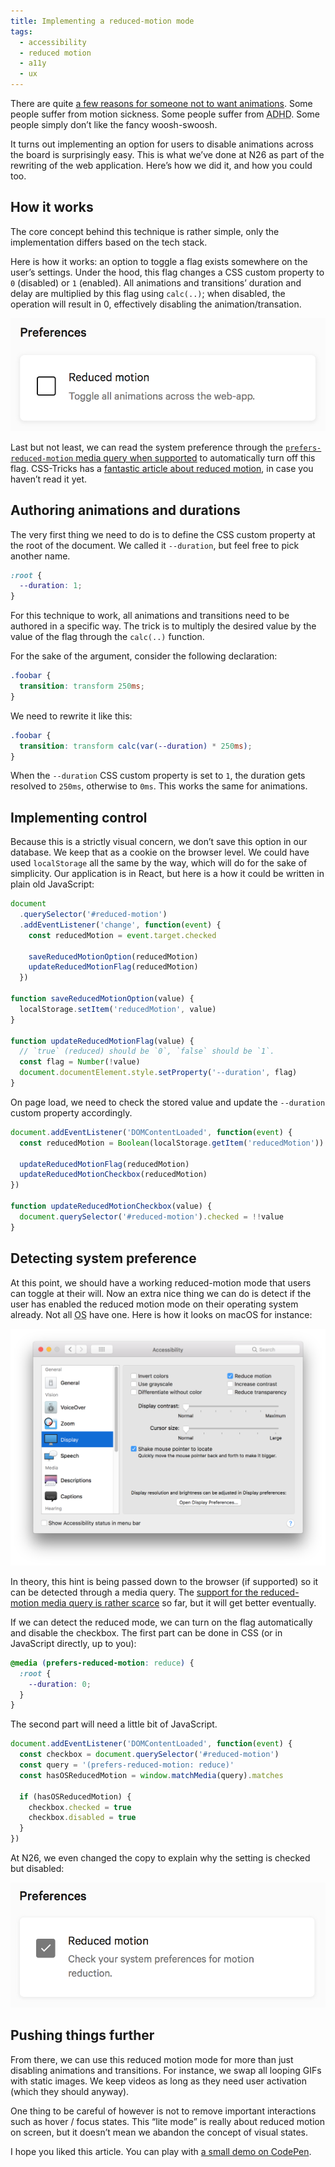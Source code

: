 ```yaml
---
title: Implementing a reduced-motion mode
tags:
  - accessibility
  - reduced motion
  - a11y
  - ux
---
```


There are quite [a few reasons for someone not to want animations](/2017/07/02/accessibility-feedback/). Some people suffer from motion sickness. Some people suffer from <abbr title='Attention Deficit and Hyperactivity Disorder'>ADHD</abbr>. Some people simply don’t like the fancy woosh-swoosh.

It turns out implementing an option for users to disable animations across the board is surprisingly easy. This is what we’ve done at N26 as part of the rewriting of the web application. Here’s how we did it, and how you could too.

## How it works

The core concept behind this technique is rather simple, only the implementation differs based on the tech stack.

Here is how it works: an option to toggle a flag exists somewhere on the user’s settings. Under the hood, this flag changes a CSS custom property to `0` (disabled) or `1` (enabled). All animations and transitions’ duration and delay are multiplied by this flag using `calc(..)`; when disabled, the operation will result in 0, effectively disabling the animation/transation.

![Checkbox to toggle the reduced motion mode](/assets/images/implementing-a-reduced-motion-mode/reduced-motion.png)

Last but not least, we can read the system preference through the [`prefers-reduced-motion` media query when supported](https://caniuse.com/#feat=prefers-reduced-motion) to automatically turn off this flag. CSS-Tricks has a [fantastic article about reduced motion](https://css-tricks.com/introduction-reduced-motion-media-query/), in case you haven’t read it yet.

## Authoring animations and durations

The very first thing we need to do is to define the CSS custom property at the root of the document. We called it `--duration`, but feel free to pick another name.

```css
:root {
  --duration: 1;
}
```

For this technique to work, all animations and transitions need to be authored in a specific way. The trick is to multiply the desired value by the value of the flag through the `calc(..)` function.

For the sake of the argument, consider the following declaration:

```css
.foobar {
  transition: transform 250ms;
}
```

We need to rewrite it like this:

```css
.foobar {
  transition: transform calc(var(--duration) * 250ms);
}
```

When the `--duration` CSS custom property is set to `1`, the duration gets resolved to `250ms`, otherwise to `0ms`. This works the same for animations.

## Implementing control

Because this is a strictly visual concern, we don’t save this option in our database. We keep that as a cookie on the browser level. We could have used `localStorage` all the same by the way, which will do for the sake of simplicity. Our application is in React, but here is a how it could be written in plain old JavaScript:

```js
document
  .querySelector('#reduced-motion')
  .addEventListener('change', function(event) {
    const reducedMotion = event.target.checked

    saveReducedMotionOption(reducedMotion)
    updateReducedMotionFlag(reducedMotion)
  })

function saveReducedMotionOption(value) {
  localStorage.setItem('reducedMotion', value)
}

function updateReducedMotionFlag(value) {
  // `true` (reduced) should be `0`, `false` should be `1`.
  const flag = Number(!value)
  document.documentElement.style.setProperty('--duration', flag)
}
```

On page load, we need to check the stored value and update the `--duration` custom property accordingly.

```js
document.addEventListener('DOMContentLoaded', function(event) {
  const reducedMotion = Boolean(localStorage.getItem('reducedMotion'))

  updateReducedMotionFlag(reducedMotion)
  updateReducedMotionCheckbox(reducedMotion)
})

function updateReducedMotionCheckbox(value) {
  document.querySelector('#reduced-motion').checked = !!value
}
```

## Detecting system preference

At this point, we should have a working reduced-motion mode that users can toggle at their will. Now an extra nice thing we can do is detect if the user has enabled the reduced motion mode on their operating system already. Not all <abbr title='Operating System'>OS</abbr> have one. Here is how it looks on macOS for instance:

![Reduced motion option in accessibility settings from macOS](/assets/images/implementing-a-reduced-motion-mode/os-setting.png)

In theory, this hint is being passed down to the browser (if supported) so it can be detected through a media query. The [support for the reduced-motion media query is rather scarce](https://caniuse.com/#feat=prefers-reduced-motion) so far, but it will get better eventually.

If we can detect the reduced mode, we can turn on the flag automatically and disable the checkbox. The first part can be done in CSS (or in JavaScript directly, up to you):

```css
@media (prefers-reduced-motion: reduce) {
  :root {
    --duration: 0;
  }
}
```

The second part will need a little bit of JavaScript.

```js
document.addEventListener('DOMContentLoaded', function(event) {
  const checkbox = document.querySelector('#reduced-motion')
  const query = '(prefers-reduced-motion: reduce)'
  const hasOSReducedMotion = window.matchMedia(query).matches

  if (hasOSReducedMotion) {
    checkbox.checked = true
    checkbox.disabled = true
  }
})
```

At N26, we even changed the copy to explain why the setting is checked but disabled:

![Checked & disabled checkbox when reduced motion is enabled from the OS](/assets/images/implementing-a-reduced-motion-mode/reduced-motion-disabled.png)

## Pushing things further

From there, we can use this reduced motion mode for more than just disabling animations and transitions. For instance, we swap all looping GIFs with static images. We keep videos as long as they need user activation (which they should anyway).

One thing to be careful of however is not to remove important interactions such as hover / focus states. This “lite mode” is really about reduced motion on screen, but it doesn’t mean we abandon the concept of visual states.

I hope you liked this article. You can play with [a small demo on CodePen](https://codepen.io/HugoGiraudel/pen/WzoLjM).
